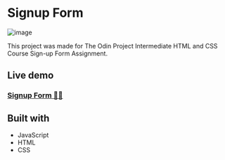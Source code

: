 # Signup Form
![image](https://user-images.githubusercontent.com/9148855/200704521-719e81b9-be73-4231-b16a-d0f78242ce37.png)

This project was made for The Odin Project Intermediate HTML and CSS Course Sign-up Form  Assignment.

## Live demo
### [Signup Form ✍🏻](https://edwardsavin.github.io/calculator/)

## Built with

* JavaScript
* HTML
* CSS
